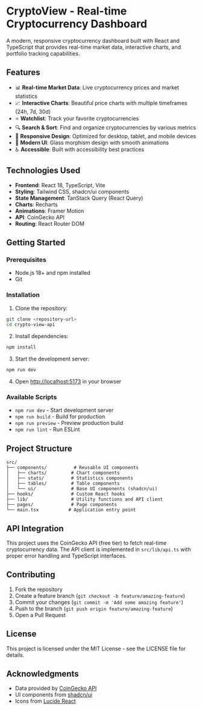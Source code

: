 # CryptoView - Real-time Cryptocurrency Dashboard

A modern, responsive cryptocurrency dashboard built with React and TypeScript that provides real-time market data, interactive charts, and portfolio tracking capabilities.

## Features

- 📊 **Real-time Market Data**: Live cryptocurrency prices and market statistics
- 📈 **Interactive Charts**: Beautiful price charts with multiple timeframes (24h, 7d, 30d)
- ⭐ **Watchlist**: Track your favorite cryptocurrencies
- 🔍 **Search & Sort**: Find and organize cryptocurrencies by various metrics
- 📱 **Responsive Design**: Optimized for desktop, tablet, and mobile devices
- 🎨 **Modern UI**: Glass morphism design with smooth animations
- ♿ **Accessible**: Built with accessibility best practices

## Technologies Used

- **Frontend**: React 18, TypeScript, Vite
- **Styling**: Tailwind CSS, shadcn/ui components
- **State Management**: TanStack Query (React Query)
- **Charts**: Recharts
- **Animations**: Framer Motion
- **API**: CoinGecko API
- **Routing**: React Router DOM

## Getting Started

### Prerequisites

- Node.js 18+ and npm installed
- Git

### Installation

1. Clone the repository:
```bash
git clone <repository-url>
cd crypto-view-api
```

2. Install dependencies:
```bash
npm install
```

3. Start the development server:
```bash
npm run dev
```

4. Open [http://localhost:5173](http://localhost:5173) in your browser

### Available Scripts

- `npm run dev` - Start development server
- `npm run build` - Build for production
- `npm run preview` - Preview production build
- `npm run lint` - Run ESLint

## Project Structure

```
src/
├── components/          # Reusable UI components
│   ├── charts/         # Chart components
│   ├── stats/          # Statistics components
│   ├── tables/         # Table components
│   └── ui/             # Base UI components (shadcn/ui)
├── hooks/              # Custom React hooks
├── lib/                # Utility functions and API client
├── pages/              # Page components
└── main.tsx           # Application entry point
```

## API Integration

This project uses the CoinGecko API (free tier) to fetch real-time cryptocurrency data. The API client is implemented in `src/lib/api.ts` with proper error handling and TypeScript interfaces.

## Contributing

1. Fork the repository
2. Create a feature branch (`git checkout -b feature/amazing-feature`)
3. Commit your changes (`git commit -m 'Add some amazing feature'`)
4. Push to the branch (`git push origin feature/amazing-feature`)
5. Open a Pull Request

## License

This project is licensed under the MIT License - see the LICENSE file for details.

## Acknowledgments

- Data provided by [CoinGecko API](https://www.coingecko.com/en/api)
- UI components from [shadcn/ui](https://ui.shadcn.com/)
- Icons from [Lucide React](https://lucide.dev/)
